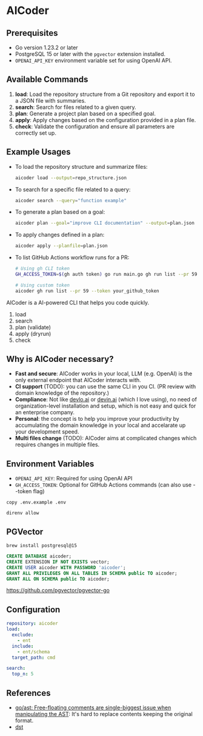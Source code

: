 # AICoder
## Prerequisites

- Go version 1.23.2 or later
- PostgreSQL 15 or later with the `pgvector` extension installed.
- `OPENAI_API_KEY` environment variable set for using OpenAI API.

## Available Commands

1. **load**: Load the repository structure from a Git repository and export it to a JSON file with summaries.
2. **search**: Search for files related to a given query.
3. **plan**: Generate a project plan based on a specified goal.
4. **apply**: Apply changes based on the configuration provided in a plan file.
5. **check**: Validate the configuration and ensure all parameters are correctly set up.

## Example Usages
- To load the repository structure and summarize files:
  ```bash
  aicoder load --output=repo_structure.json
  ```
- To search for a specific file related to a query:
  ```bash
  aicoder search --query="function example"
  ```
- To generate a plan based on a goal:
  ```bash
  aicoder plan --goal="improve CLI documentation" --output=plan.json
  ```
- To apply changes defined in a plan:
  ```bash
  aicoder apply --planfile=plan.json
  ```
- To list GitHub Actions workflow runs for a PR:
  ```bash
  # Using gh CLI token
  GH_ACCESS_TOKEN=$(gh auth token) go run main.go gh run list --pr 59

  # Using custom token
  aicoder gh run list --pr 59 --token your_github_token
  ```

AICoder is a AI-powered CLI that helps you code quickly.

1. load
1. search
1. plan (validate)
1. apply (dryrun)
1. check

## Why is AICoder necessary?

- **Fast and secure**: AICoder works in your local, LLM (e.g. OpenAI) is the only external endpoint that AICoder interacts with.
- **CI support** (TODO): you can use the same CLI in you CI. (PR review with domain knowledge of the repository.)
- **Compliance**: Not like [devlo.ai](https://devlo.ai/) or [devin.ai](https://devin.ai/) (which I love using), no need of organization-level installation and setup, which is not easy and quick for an enterprise company.
- **Personal**: the concept is to help you improve your productivity by accumulating the domain knowledge in your local and accelarate up your development speed.
- **Multi files change** (TODO): AICoder aims at complicated changes which requires changes in multiple files.

## Environment Variables

- `OPENAI_API_KEY`: Required for using OpenAI API
- `GH_ACCESS_TOKEN`: Optional for GitHub Actions commands (can also use --token flag)

`copy .env.example .env`

`direnv allow`

## PGVector

```
brew install postgresql@15
```

```sql
CREATE DATABASE aicoder;
CREATE EXTENSION IF NOT EXISTS vector;
CREATE USER aicoder WITH PASSWORD 'aicoder';
GRANT ALL PRIVILEGES ON ALL TABLES IN SCHEMA public TO aicoder;
GRANT ALL ON SCHEMA public TO aicoder;
```

https://github.com/pgvector/pgvector-go

## Configuration

```yaml
repository: aicoder
load:
  exclude:
    - ent
  include:
    - ent/schema
  target_path: cmd

search:
  top_n: 5
```

## References

- [go/ast: Free-floating comments are single-biggest issue when manipulating the AST](https://github.com/golang/go/issues/20744): It's hard to replace contents keeping the original format.
- [dst](https://github.com/dave/dst)
